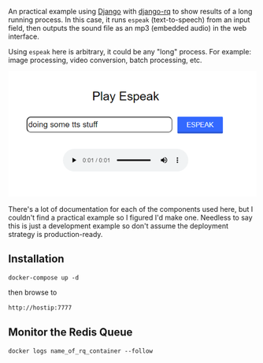 An practical example using [Django](https://www.djangoproject.com/) with [django-rq](https://github.com/rq/django-rq) to show results of a long running process. In this case, it runs `espeak` (text-to-speech) from an input field, then outputs the sound file as an mp3 (embedded audio) in the web interface.

Using `espeak` here is arbitrary, it could be any "long" process. For example: image processing, video conversion, batch processing, etc.

![ss1](doc/ss1.png)

There's a lot of documentation for each of the components used here, but I couldn't find a practical example so I figured I'd make one. Needless to say this is just a development example so don't assume the deployment strategy is production-ready.

## Installation
```
docker-compose up -d
```
then browse to
```
http://hostip:7777
```
## Monitor the Redis Queue
```
docker logs name_of_rq_container --follow
